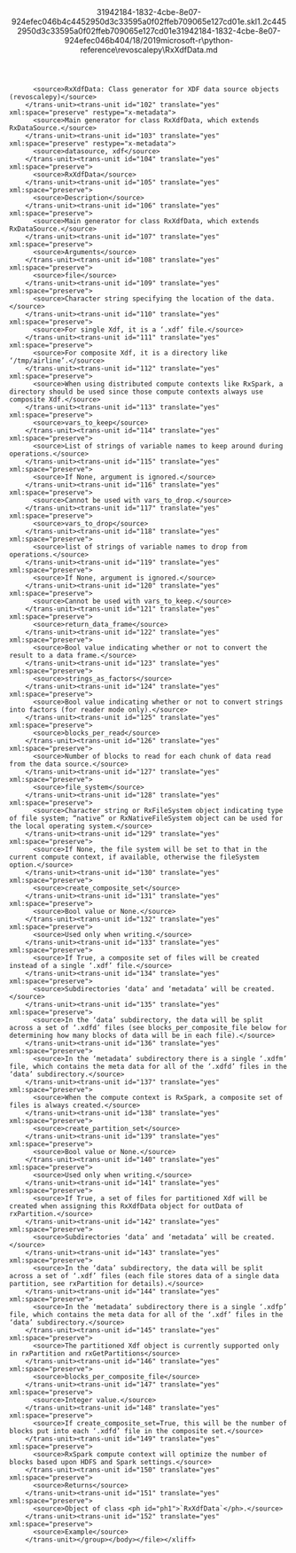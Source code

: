 <?xml version="1.0"?><xliff version="1.2" xmlns="urn:oasis:names:tc:xliff:document:1.2" xmlns:xsi="http://www.w3.org/2001/XMLSchema-instance" xsi:schemaLocation="urn:oasis:names:tc:xliff:document:1.2 xliff-core-1.2-transitional.xsd"><file datatype="xml" original="RxXdfData.md" source-language="en-US" target-language="en-US"><header><tool tool-id="mdxliff" tool-name="mdxliff" tool-version="1.0-d1654b2" tool-company="Microsoft" /><xliffext:skl_file_name xmlns:xliffext="urn:microsoft:content:schema:xliffextensions">31942184-1832-4cbe-8e07-924efec046b4c4452950d3c33595a0f02ffeb709065e127cd01e.skl</xliffext:skl_file_name><xliffext:version xmlns:xliffext="urn:microsoft:content:schema:xliffextensions">1.2</xliffext:version><xliffext:ms.openlocfilehash xmlns:xliffext="urn:microsoft:content:schema:xliffextensions">c4452950d3c33595a0f02ffeb709065e127cd01e</xliffext:ms.openlocfilehash><xliffext:ms.sourcegitcommit xmlns:xliffext="urn:microsoft:content:schema:xliffextensions">31942184-1832-4cbe-8e07-924efec046b4</xliffext:ms.sourcegitcommit><xliffext:ms.lasthandoff xmlns:xliffext="urn:microsoft:content:schema:xliffextensions">04/18/2019</xliffext:ms.lasthandoff><xliffext:ms.openlocfilepath xmlns:xliffext="urn:microsoft:content:schema:xliffextensions">microsoft-r\python-reference\revoscalepy\RxXdfData.md</xliffext:ms.openlocfilepath></header><body><group id="content" extype="content"><trans-unit id="101" translate="yes" xml:space="preserve" restype="x-metadata">
          <source>RxXdfData: Class generator for XDF data source objects (revoscalepy)</source>
        </trans-unit><trans-unit id="102" translate="yes" xml:space="preserve" restype="x-metadata">
          <source>Main generator for class RxXdfData, which extends RxDataSource.</source>
        </trans-unit><trans-unit id="103" translate="yes" xml:space="preserve" restype="x-metadata">
          <source>datasource, xdf</source>
        </trans-unit><trans-unit id="104" translate="yes" xml:space="preserve">
          <source>RxXdfData</source>
        </trans-unit><trans-unit id="105" translate="yes" xml:space="preserve">
          <source>Description</source>
        </trans-unit><trans-unit id="106" translate="yes" xml:space="preserve">
          <source>Main generator for class RxXdfData, which extends RxDataSource.</source>
        </trans-unit><trans-unit id="107" translate="yes" xml:space="preserve">
          <source>Arguments</source>
        </trans-unit><trans-unit id="108" translate="yes" xml:space="preserve">
          <source>file</source>
        </trans-unit><trans-unit id="109" translate="yes" xml:space="preserve">
          <source>Character string specifying the location of the data.</source>
        </trans-unit><trans-unit id="110" translate="yes" xml:space="preserve">
          <source>For single Xdf, it is a ‘.xdf’ file.</source>
        </trans-unit><trans-unit id="111" translate="yes" xml:space="preserve">
          <source>For composite Xdf, it is a directory like ‘/tmp/airline’.</source>
        </trans-unit><trans-unit id="112" translate="yes" xml:space="preserve">
          <source>When using distributed compute contexts like RxSpark, a directory should be used since those compute contexts always use composite Xdf.</source>
        </trans-unit><trans-unit id="113" translate="yes" xml:space="preserve">
          <source>vars_to_keep</source>
        </trans-unit><trans-unit id="114" translate="yes" xml:space="preserve">
          <source>List of strings of variable names to keep around during operations.</source>
        </trans-unit><trans-unit id="115" translate="yes" xml:space="preserve">
          <source>If None, argument is ignored.</source>
        </trans-unit><trans-unit id="116" translate="yes" xml:space="preserve">
          <source>Cannot be used with vars_to_drop.</source>
        </trans-unit><trans-unit id="117" translate="yes" xml:space="preserve">
          <source>vars_to_drop</source>
        </trans-unit><trans-unit id="118" translate="yes" xml:space="preserve">
          <source>list of strings of variable names to drop from operations.</source>
        </trans-unit><trans-unit id="119" translate="yes" xml:space="preserve">
          <source>If None, argument is ignored.</source>
        </trans-unit><trans-unit id="120" translate="yes" xml:space="preserve">
          <source>Cannot be used with vars_to_keep.</source>
        </trans-unit><trans-unit id="121" translate="yes" xml:space="preserve">
          <source>return_data_frame</source>
        </trans-unit><trans-unit id="122" translate="yes" xml:space="preserve">
          <source>Bool value indicating whether or not to convert the result to a data frame.</source>
        </trans-unit><trans-unit id="123" translate="yes" xml:space="preserve">
          <source>strings_as_factors</source>
        </trans-unit><trans-unit id="124" translate="yes" xml:space="preserve">
          <source>Bool value indicating whether or not to convert strings into factors (for reader mode only).</source>
        </trans-unit><trans-unit id="125" translate="yes" xml:space="preserve">
          <source>blocks_per_read</source>
        </trans-unit><trans-unit id="126" translate="yes" xml:space="preserve">
          <source>Number of blocks to read for each chunk of data read from the data source.</source>
        </trans-unit><trans-unit id="127" translate="yes" xml:space="preserve">
          <source>file_system</source>
        </trans-unit><trans-unit id="128" translate="yes" xml:space="preserve">
          <source>Character string or RxFileSystem object indicating type of file system; “native” or RxNativeFileSystem object can be used for the local operating system.</source>
        </trans-unit><trans-unit id="129" translate="yes" xml:space="preserve">
          <source>If None, the file system will be set to that in the current compute context, if available, otherwise the fileSystem option.</source>
        </trans-unit><trans-unit id="130" translate="yes" xml:space="preserve">
          <source>create_composite_set</source>
        </trans-unit><trans-unit id="131" translate="yes" xml:space="preserve">
          <source>Bool value or None.</source>
        </trans-unit><trans-unit id="132" translate="yes" xml:space="preserve">
          <source>Used only when writing.</source>
        </trans-unit><trans-unit id="133" translate="yes" xml:space="preserve">
          <source>If True, a composite set of files will be created instead of a single ‘.xdf’ file.</source>
        </trans-unit><trans-unit id="134" translate="yes" xml:space="preserve">
          <source>Subdirectories ‘data’ and ‘metadata’ will be created.</source>
        </trans-unit><trans-unit id="135" translate="yes" xml:space="preserve">
          <source>In the ‘data’ subdirectory, the data will be split across a set of ‘.xdfd’ files (see blocks_per_composite_file below for determining how many blocks of data will be in each file).</source>
        </trans-unit><trans-unit id="136" translate="yes" xml:space="preserve">
          <source>In the ‘metadata’ subdirectory there is a single ‘.xdfm’ file, which contains the meta data for all of the ‘.xdfd’ files in the ‘data’ subdirectory.</source>
        </trans-unit><trans-unit id="137" translate="yes" xml:space="preserve">
          <source>When the compute context is RxSpark, a composite set of files is always created.</source>
        </trans-unit><trans-unit id="138" translate="yes" xml:space="preserve">
          <source>create_partition_set</source>
        </trans-unit><trans-unit id="139" translate="yes" xml:space="preserve">
          <source>Bool value or None.</source>
        </trans-unit><trans-unit id="140" translate="yes" xml:space="preserve">
          <source>Used only when writing.</source>
        </trans-unit><trans-unit id="141" translate="yes" xml:space="preserve">
          <source>If True, a set of files for partitioned Xdf will be created when assigning this RxXdfData object for outData of rxPartition.</source>
        </trans-unit><trans-unit id="142" translate="yes" xml:space="preserve">
          <source>Subdirectories ‘data’ and ‘metadata’ will be created.</source>
        </trans-unit><trans-unit id="143" translate="yes" xml:space="preserve">
          <source>In the ‘data’ subdirectory, the data will be split across a set of ‘.xdf’ files (each file stores data of a single data partition, see rxPartition for details).</source>
        </trans-unit><trans-unit id="144" translate="yes" xml:space="preserve">
          <source>In the ‘metadata’ subdirectory there is a single ‘.xdfp’ file, which contains the meta data for all of the ‘.xdf’ files in the ‘data’ subdirectory.</source>
        </trans-unit><trans-unit id="145" translate="yes" xml:space="preserve">
          <source>The partitioned Xdf object is currently supported only in rxPartition and rxGetPartitions</source>
        </trans-unit><trans-unit id="146" translate="yes" xml:space="preserve">
          <source>blocks_per_composite_file</source>
        </trans-unit><trans-unit id="147" translate="yes" xml:space="preserve">
          <source>Integer value.</source>
        </trans-unit><trans-unit id="148" translate="yes" xml:space="preserve">
          <source>If create_composite_set=True, this will be the number of blocks put into each ‘.xdfd’ file in the composite set.</source>
        </trans-unit><trans-unit id="149" translate="yes" xml:space="preserve">
          <source>RxSpark compute context will optimize the number of blocks based upon HDFS and Spark settings.</source>
        </trans-unit><trans-unit id="150" translate="yes" xml:space="preserve">
          <source>Returns</source>
        </trans-unit><trans-unit id="151" translate="yes" xml:space="preserve">
          <source>Object of class <ph id="ph1">`RxXdfData`</ph>.</source>
        </trans-unit><trans-unit id="152" translate="yes" xml:space="preserve">
          <source>Example</source>
        </trans-unit></group></body></file></xliff>